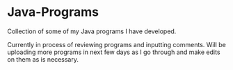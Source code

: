 # Java-Programs
Collection of some of my Java programs I have developed. 

Currently in process of reviewing programs and inputting comments. 
Will be uploading more programs in next few days as I go through and make edits on them as is necessary.
